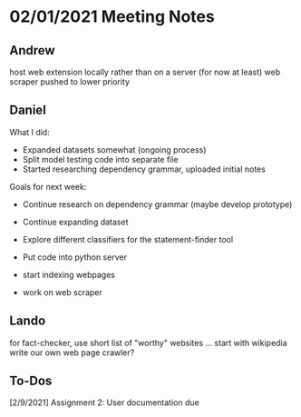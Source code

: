 # 02/01/2021 Meeting Notes


## Andrew
host web extension locally rather than on a server (for now at least)
web scraper pushed to lower priority

## Daniel
What I did:
- Expanded datasets somewhat (ongoing process)
- Split model testing code into separate file
- Started researching dependency grammar, uploaded initial notes

Goals for next week:
- Continue research on dependency grammar (maybe develop prototype)
- Continue expanding dataset
- Explore different classifiers for the statement-finder tool

- Put code into python server
- start indexing webpages
- work on web scraper

## Lando
for fact-checker, use short list of "worthy" websites ... start with wikipedia
write our own web page crawler?

## To-Dos
[2/9/2021] Assignment 2: User documentation due
